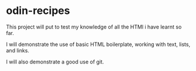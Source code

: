 # odin-recipes

This project will put to test my knowledge of all the HTMl i have learnt so far.

I will demonstrate the use of basic HTML boilerplate, working with text, lists, and links.

I will also demonstrate a good use of git.
